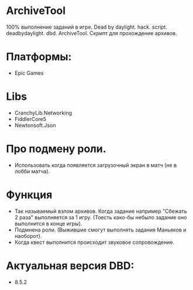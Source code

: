 # ArchiveTool
100% выполнение заданий в игре. Dead by daylight. hack. script. deadbydaylight. dbd. ArchiveTool. Скрипт для прохождение архивов.

# Платформы:
- Epic Games

# Libs
- CranchyLib.Networking
- FiddlerCore5
- Newtonsoft.Json

# Про подмену роли.
- Использовать когда появляется загрузочный экран в матч (не в лобби матча).

# Функция
- Так называемый взлом архивов. Когда задание например "Сбежать 2 раза" выполняется за 1 игру. (Тоесть како-бы небыло задание оно выполнится в конце игры).
- Подмнена роли. (Выжившие смогут выполнять задания Маньяков и наоборот).
- Когда квест выполнится происходит звуковое сопровождение.

# Актуальная версия DBD:
- 8.5.2
